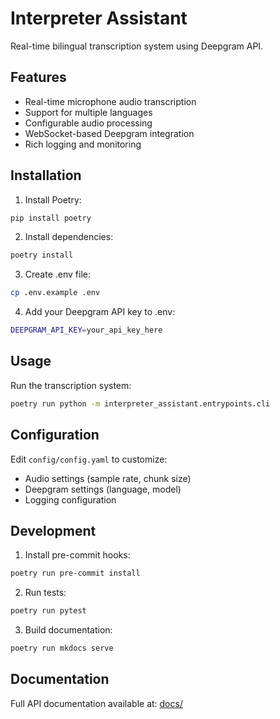 # Interpreter Assistant

Real-time bilingual transcription system using Deepgram API.

## Features

- Real-time microphone audio transcription
- Support for multiple languages
- Configurable audio processing
- WebSocket-based Deepgram integration
- Rich logging and monitoring

## Installation

1. Install Poetry:
```bash
pip install poetry
```

2. Install dependencies:
```bash
poetry install
```

3. Create .env file:
```bash
cp .env.example .env
```

4. Add your Deepgram API key to .env:
```bash
DEEPGRAM_API_KEY=your_api_key_here
```

## Usage

Run the transcription system:
```bash
poetry run python -m interpreter_assistant.entrypoints.cli
```

## Configuration

Edit `config/config.yaml` to customize:
- Audio settings (sample rate, chunk size)
- Deepgram settings (language, model)
- Logging configuration

## Development

1. Install pre-commit hooks:
```bash
poetry run pre-commit install
```

2. Run tests:
```bash
poetry run pytest
```

3. Build documentation:
```bash
poetry run mkdocs serve
```

## Documentation

Full API documentation available at: [docs/](docs/index.md)